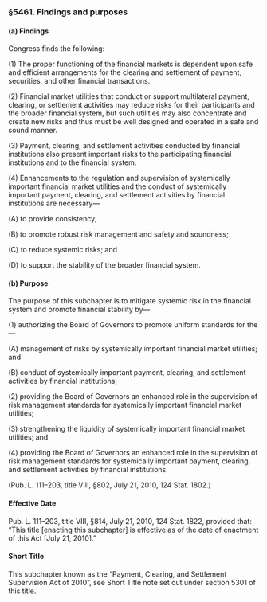 ### §5461. Findings and purposes ###

#### (a) Findings ####

Congress finds the following:

(1) The proper functioning of the financial markets is dependent upon safe and efficient arrangements for the clearing and settlement of payment, securities, and other financial transactions.

(2) Financial market utilities that conduct or support multilateral payment, clearing, or settlement activities may reduce risks for their participants and the broader financial system, but such utilities may also concentrate and create new risks and thus must be well designed and operated in a safe and sound manner.

(3) Payment, clearing, and settlement activities conducted by financial institutions also present important risks to the participating financial institutions and to the financial system.

(4) Enhancements to the regulation and supervision of systemically important financial market utilities and the conduct of systemically important payment, clearing, and settlement activities by financial institutions are necessary—

(A) to provide consistency;

(B) to promote robust risk management and safety and soundness;

(C) to reduce systemic risks; and

(D) to support the stability of the broader financial system.

#### (b) Purpose ####

The purpose of this subchapter is to mitigate systemic risk in the financial system and promote financial stability by—

(1) authorizing the Board of Governors to promote uniform standards for the—

(A) management of risks by systemically important financial market utilities; and

(B) conduct of systemically important payment, clearing, and settlement activities by financial institutions;

(2) providing the Board of Governors an enhanced role in the supervision of risk management standards for systemically important financial market utilities;

(3) strengthening the liquidity of systemically important financial market utilities; and

(4) providing the Board of Governors an enhanced role in the supervision of risk management standards for systemically important payment, clearing, and settlement activities by financial institutions.

(Pub. L. 111–203, title VIII, §802, July 21, 2010, 124 Stat. 1802.)

#### Effective Date ####

Pub. L. 111–203, title VIII, §814, July 21, 2010, 124 Stat. 1822, provided that: “This title [enacting this subchapter] is effective as of the date of enactment of this Act [July 21, 2010].”

#### Short Title ####

This subchapter known as the “Payment, Clearing, and Settlement Supervision Act of 2010”, see Short Title note set out under section 5301 of this title.